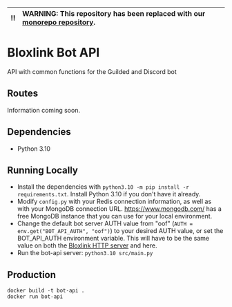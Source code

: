 :bangbang: | WARNING: This repository has been replaced with our [monorepo repository](https://github.com/bloxlink/bot-apis). 
:---: | :---

# Bloxlink Bot API
API with common functions for the Guilded and Discord bot

## Routes
Information coming soon.

## Dependencies
* Python 3.10

## Running Locally
* Install the dependencies with `python3.10 -m pip install -r requirements.txt`. Install Python 3.10 if you don't have it already.
* Modify `config.py` with your Redis connection information, as well as with your MongoDB connection URL. https://www.mongodb.com/ has a free MongoDB instance that you can use for your local environment.
* Change the default bot server AUTH value from "oof" (`AUTH = env.get("BOT_API_AUTH", "oof")`) to your desired AUTH value, or set the BOT_API_AUTH environment variable. This will have to be the same value on both the [Bloxlink HTTP server](https://github.com/bloxlink/bloxlink-http) and here.
* Run the bot-api server: `python3.10 src/main.py`

## Production
```
docker build -t bot-api .
docker run bot-api
```
